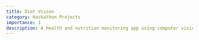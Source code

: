 ```yaml
---
title: Diet Vision
category: Hackathon Projects
importance: 1
description: A health and nutrition monitoring app using computer vision.
---
```

